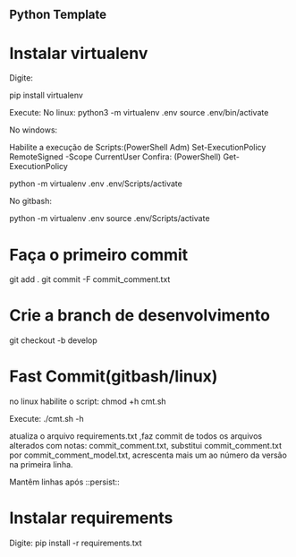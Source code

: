 ## Python Template

# Instalar virtualenv

Digite:

pip install virtualenv

Execute:
No linux:
python3 -m virtualenv .env
source .env/bin/activate

No windows:

Habilite a execução de Scripts:(PowerShell Adm) Set-ExecutionPolicy RemoteSigned -Scope CurrentUser
Confira: (PowerShell) Get-ExecutionPolicy

python -m virtualenv .env
.env/Scripts/activate

No gitbash:

python -m virtualenv .env
source .env/Scripts/activate

# Faça o primeiro commit

git add .
git commit -F commit_comment.txt

# Crie a branch de desenvolvimento

git checkout -b develop

# Fast Commit(gitbash/linux)

no linux habilite o script: chmod +h cmt.sh

Execute: ./cmt.sh -h

atualiza o arquivo requirements.txt ,faz commit de todos os arquivos alterados com notas: commit_comment.txt, substitui commit_comment.txt por commit_comment_model.txt, acrescenta mais um ao número da versão na primeira linha.

Mantêm linhas após ::persist::

# Instalar requirements

Digite: pip install -r requirements.txt